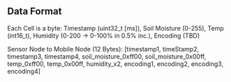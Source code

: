 ## Data Format
Each Cell is a byte: Timestamp (uint32_t [ms]), Soil Moisture (0-255), Temp (int16_t), Humidity (0-200 -> 0-100% in 0.5% inc.), Encoding (TBD)

Sensor Node to Mobile Node (12 Bytes):
[timestamp1, timeStamp2, timestamp3, timestamp4, soil_moisture_0xff00, soil_moisture_0x00ff, temp_0xff00, temp_0x00ff, humidity_x2, encoding1, encoding2, encoding3, encoding4]
